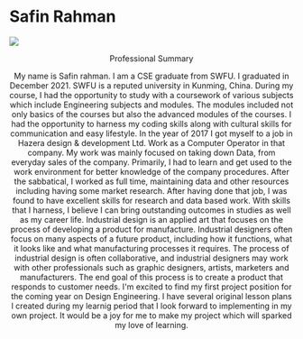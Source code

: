 # Safin Rahman 
![](https://i.ibb.co/mv1GSFG/safin-1.png)
<p align="center">Professional Summary</p>
<p align="center">
My name is Safin rahman. I am a CSE graduate from SWFU. I graduated in December 2021. SWFU is a reputed university in Kunming, China. During my course, I had the opportunity to study with a coursework of various subjects which include Engineering subjects and modules. The modules included not only basics of the courses but also the advanced modules of the courses. I had the opportunity to harness
my coding skills along with cultural skills for communication and easy lifestyle.
In the year of 2017 I got myself to a job in Hazera design & development Ltd.
Work as a Computer Operator in that company. My work was mainly focused on taking
down Data, from everyday sales of the company. Primarily, I had to learn and get
used to the work environment for better knowledge of the company procedures. After
the sabbatical, I worked as full time, maintaining data and other resources including
having some market research. After having done that job, I was found to have excellent skills for research and data based work. With skills that I harness, I believe I can bring outstanding outcomes in studies as well as my career life.
Industrial design is an applied art that focuses on the process of developing a product for manufacture. Industrial designers often focus on many aspects of a future product, 
including how it functions, what it looks like and what manufacturing processes it requires. 
The process of industrial design is often collaborative, and industrial designers may work 
with other professionals such as graphic designers, artists, marketers and manufacturers. 
The end goal of this process is to create a product that responds to customer needs. 
I'm excited to find my first project position for the coming year on Design Engineering. I have several original lesson plans I created during my learnig period that I look forward to implementing in my own project. It would be a joy for me to make my project which will sparked my love of learning.
</p>